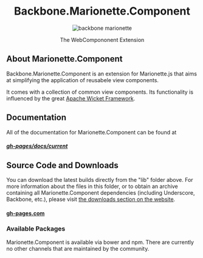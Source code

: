 <h1 align="center">Backbone.Marionette.Component</h1>
<p align="center">
  <img title="backbone marionette" src='https://cdn.mediacru.sh/6sNqngKFuqft.svg' />
</p>
<p align="center">The WebCompononent Extension</p>

## About Marionette.Component

Backbone.Marionette.Component is an extension for Marionette.js that
aims at simplifying the application of reusabele view components.

It comes with a collection of common view components. Its functionality is influenced by the great [Apache Wicket Framework](https://wicket.apache.org/).

## Documentation

All of the documentation for Marionette.Component can be found at

##### [gh-pages/docs/current](http://gh-pages/docs/current)

## Source Code and Downloads

You can download the latest builds directly from the "lib" folder above.
For more information about the files in this folder, or to obtain an archive
containing all Marionette.Component dependencies (including Underscore, Backbone, etc.),
please visit [the downloads section on the website](http://gh-pages.com#download).

#### [gh-pages.com](http://gh-pages.com#download)

### Available Packages

Marionette.Component is available via bower and npm. There are currently no other channels that are maintained by the community.

## Release Notes And Upgrade Guide

**Changelog**: For change logs and release notes, see the
[changelog](changelog.md) file.

**Upgrade Guide**: Be sure to read [the upgrade guide](upgradeGuide.md)
for information on upgrading to the latest version of Marionette.


### Annotated Source Code

The source code for Marionette.Component is heavily documented.
You can read the annotations for all the details of how Marionette.Component works, and advice on which methods to override.

##### [View the annotated source code](http://gh-pages.com/annotated-src/backbone.marionette.component)


## Compatibility and Requirements

MarionetteJS currently works with the following libraries:

* [jQuery](http://jquery.com) v1.8+
* [Underscore](http://underscorejs.org) v1.4.4 - 1.6.0
* [Backbone](http://backbonejs.org) v1.0.0 - 1.1.2 are preferred.
* [Backbone.Marionete](https://github.com/marionettejs/backbone.marionette) v2.2.0

Marionette.Component has not been tested against any other versions of these
libraries. You may or may not have success if you use a version other
than what is listed here.

## How to Contribute

If you would like to contribute to Marionette's source code, please read
the [guidelines for pull requests and contributions](CONTRIBUTING.md).
Following these guidelines will help make your contributions easier to
bring into the next release.

### [Github Issues](//github.com/exaptis/backbone.marionette.component/issues)

Report issues with Marionette.Component, submit pull requests to fix problems, or to
create summarized and documented feature requests (preferably with pull
requests that implement the feature).
